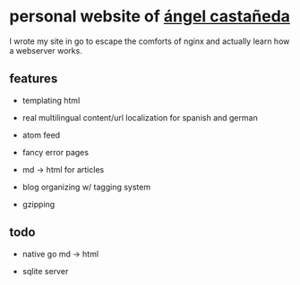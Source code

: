 # personal website of [ángel castañeda](https://www.angel-castaneda.com)

I wrote my site in go to escape the comforts of nginx and actually learn how a
webserver works.

## features

* templating html

* real multilingual content/url localization for spanish and german

* atom feed

* fancy error pages

* md -> html for articles

* blog organizing w/ tagging system

* gzipping

## todo

* native go md -> html

* sqlite server
